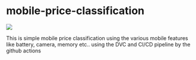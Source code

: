 # mobile-price-classification

![](https://img.shields.io/github/workflow/status/mugeshk97/mobile-price-classification/Mobile%20Price?event=push&style=for-the-badge)

This is simple mobile price classification using the various mobile features like battery, camera, memory etc.. 
using the DVC and CI/CD pipeline by the github actions
